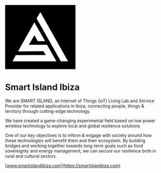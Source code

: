 <img src="./images/si_logo.png" />

# Smart Island Ibiza

We are SMART ISLAND, an Internet of Things (loT) Living Lab and Service Provider for related applications in Ibiza, connecting people, things & territory through cutting-edge technology. 

We have created a game-changing experimental field based on low power wireless technology to explore local and global resilience solutions

One of our key objectives is to inform & engage with society around how these technologies will benefit them and their ecosystem. By building bridges and working together towards long-term goals such as food sovereignty and energy management, we can secure our resilience both in rural and cultural sectors.

[www.smartislandibiza.com](https://smartislanibiza.com)
